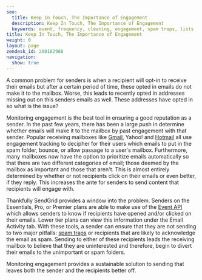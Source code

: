 ```yaml
---
seo:
  title: Keep In Touch, The Importance of Engagement
  description: Keep In Touch, The Importance of Engagement
  keywords: event, frequency, cleaning, engagement, spam traps, lists
title: Keep In Touch, The Importance of Engagement
weight: 0
layout: page
zendesk_id: 200182988
navigation:
  show: true
---
```


A common problem for senders is when a recipient will opt-in to receive their emails but after a certain period of time, these opted in emails do not make it to the mailbox. Worse, this leads to recently opted in addresses missing out on this senders emails as well. These addresses have opted in so what is the issue? 

Monitoring engagement is the best tool in ensuring a good reputation as a sender. In the past few years, there has been a large push in determine whether emails will make it to the mailbox by past engagement with that sender. Popular receiving mailboxes like [Gmail](http://www.youtube.com/watch?v=5nt3gE9dGHQ), Yahoo! and [Hotmail](http://www.youtube.com/watch?v=NHVQD6Sddtg) all use engagement tracking to decipher for their users which emails to put in the spam folder, bounce, or allow passage to a user's mailbox. Furthermore, many mailboxes now have the option to prioritize emails automatically so that there are two different categories of email; those deemed by the mailbox as important and those that aren't. This is almost entirely determined by whether or not recipients click on their emails or even better, if they reply. This increases the ante for senders to send content that recipients will engage with.  

Thankfully SendGrid provides a window into the problem. Senders on the Essentials, Pro, or Premier plans are able to make use of the [Event API](http://sendgrid.com/docs/API_Reference/Webhooks/event.html) which allows senders to know if recipients have opened and/or clicked on their emails. Lower tier plans can view this information under the Email Activity tab. With these tools, a sender can ensure that they are not sending to two major pitfalls:  [spam traps]({{root_url}}/Classroom/Deliver/Undeliverable_Email/spam_trapped.html) or recipients that are likely to acknowledge the email as spam. Sending to either of these recipients leads the receiving mailbox to believe that they are uninterested and therefore, begin to divert their emails to the unimportant or spam folders. 

Monitoring engagement provides a sustainable solution to sending that leaves both the sender and the recipients better off. 

